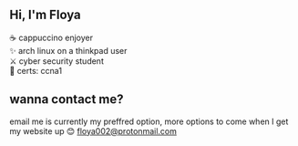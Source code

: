 ## Hi, I'm Floya

☕ cappuccino enjoyer <br>
✨ arch linux on a thinkpad user <br>
⚔️ cyber security student <br>
📜 certs: ccna1 <br>

## wanna contact me?
email me is currently my preffred option, more options to come when I get my website up 😊
floya002@protonmail.com
